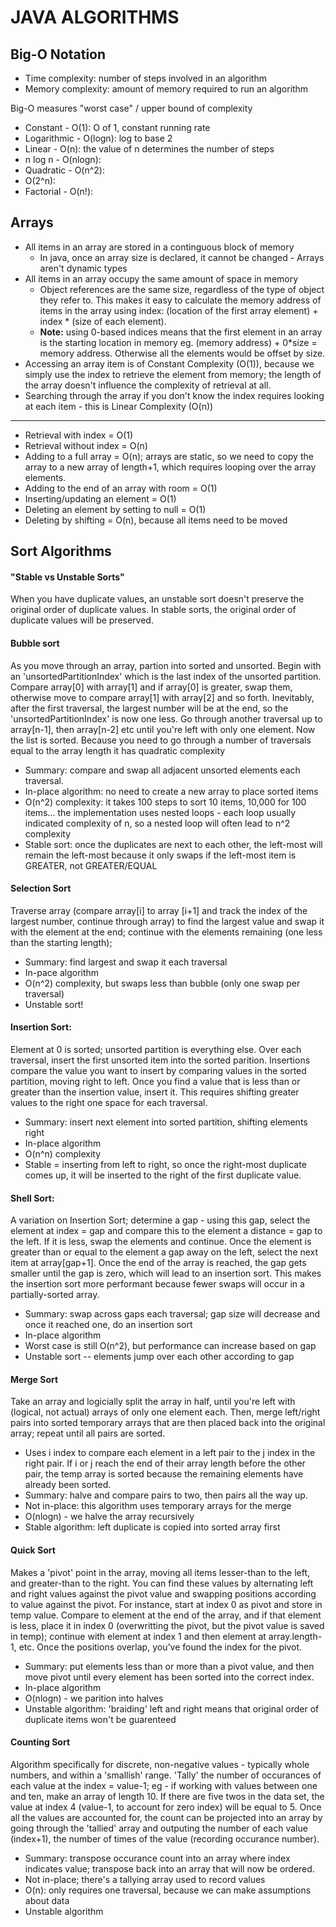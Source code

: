 # JAVA ALGORITHMS

## Big-O Notation

* Time complexity: number of steps involved in an algorithm
* Memory complexity: amount of memory required to run an algorithm

Big-O measures "worst case" / upper bound of complexity

* Constant - O(1): O of 1, constant running rate
* Logarithmic - O(logn): log to base 2
* Linear - O(n): the value of n determines the number of steps
* n log n - O(nlogn):
* Quadratic - O(n^2): 
* O(2^n):
* Factorial - O(n!):


## Arrays

* All items in an array are stored in a continguous block of memory
  * In java, once an array size is declared, it cannot be changed - Arrays aren't dynamic types
* All items in an array occupy the same amount of space in memory
  * Object references are the same size, regardless of the type of object they refer to. This makes it easy to calculate the memory address of items in the array using index: (location of the first array element) + index * (size of each element).
  * **Note:** using 0-based indices means that the first element in an array is the starting location in memory eg. (memory address) + 0*size = memory address. Otherwise all the elements would be offset by size.
* Accessing an array item is of Constant Complexity (O(1)), because we simply use the index to retrieve the element from memory; the length of the array doesn't influence the complexity of retrieval at all.
* Searching through the array if you don't know the index requires looking at each item - this is Linear Complexity (O(n))
***
* Retrieval with index = O(1)
* Retrieval without index = O(n)
* Adding to a full array = O(n); arrays are static, so we need to copy the array to a new array of length+1, which requires looping over the array elements.
* Adding to the end of an array with room = O(1)
* Inserting/updating an element = O(1)
* Deleting an element by setting to null = O(1)
* Deleting by shifting = O(n), because all items need to be moved

## Sort Algorithms

#### "Stable vs Unstable Sorts"
When you have duplicate values, an unstable sort doesn't preserve the original order of duplicate values. In stable sorts, the original order of duplicate values will be preserved.

#### Bubble sort 
As you move through an array, partion into sorted and unsorted. Begin with an 'unsortedPartitionIndex' which is the last index of the unsorted partition. Compare array[0] with array[1] and if array[0] is greater, swap them, otherwise move to compare array[1] with array[2] and so forth. Inevitably, after the first traversal, the largest number will be at the end, so the 'unsortedPartitionIndex' is now one less. Go through another traversal up to array[n-1], then array[n-2] etc until you're left with only one element. Now the list is sorted. Because you need to go through a number of traversals equal to the array length it has quadratic complexity
* Summary: compare and swap all adjacent unsorted elements each traversal.
* In-place algorithm: no need to create a new array to place sorted items
* O(n^2) complexity: it takes 100 steps to sort 10 items, 10,000 for 100 items... the implementation uses nested loops - each loop usually indicated complexity of n, so a nested loop will often lead to n^2 complexity
* Stable sort: once the duplicates are next to each other, the left-most will remain the left-most because it only swaps if the left-most item is GREATER, not GREATER/EQUAL

#### Selection Sort
Traverse array (compare array[i] to array [i+1] and track the index of the largest number, continue through array)  to find the largest value and swap it with the element at the end; continue with the elements remaining (one less than the starting length);
* Summary: find largest and swap it each traversal
* In-pace algorithm
* O(n^2) complexity, but swaps less than bubble (only one swap per traversal)
* Unstable sort!

#### Insertion Sort:
Element at 0 is sorted; unsorted partition is everything else. Over each traversal, insert the first unsorted item into the sorted parition. Insertions compare the value you want to insert by comparing values in the sorted partition, moving right to left. Once you find a value that is less than or greater than the insertion value, insert it. This requires shifting greater values to the right one space for each traversal.
* Summary: insert next element into sorted partition, shifting elements right
* In-place algorithm
* O(n^n) complexity
* Stable = inserting from left to right, so once the right-most duplicate comes up, it will be inserted to the right of the first duplicate value.

#### Shell Sort:
A variation on Insertion Sort; determine a gap - using this gap, select the element at index = gap and compare this to the element a distance = gap to the left. If it is less, swap the elements and continue. Once the element is greater than or equal to the element a gap away on the left, select the next item at array[gap+1]. Once the end of the array is reached, the gap gets smaller until the gap is zero, which will lead to an insertion sort. This makes the insertion sort more performant because fewer swaps will occur in a partially-sorted array.
* Summary: swap across gaps each traversal; gap size will decrease and once it reached one, do an insertion sort
* In-place algorithm
* Worst case is still O(n^2), but performance can increase based on gap
* Unstable sort -- elements jump over each other according to gap
 
#### Merge Sort
Take an array and logicially split the array in half, until you're left with (logical, not actual) arrays of only one element each. Then, merge left/right pairs into sorted temporary arrays that are then placed back into the original array; repeat until all pairs are sorted.
  * Uses i index to compare each element in a left pair to the j index in the right pair. If i or j reach the end of their array length before the other pair, the temp array is sorted because the remaining elements have already been sorted.
* Summary: halve and compare pairs to two, then pairs all the way up.
* Not in-place: this algorithm uses temporary arrays for the merge
* O(nlogn) - we halve the array recursively
* Stable algorithm: left duplicate is copied into sorted array first

#### Quick Sort
Makes a 'pivot' point in the array, moving all items lesser-than to the left, and greater-than to the right. You can find these values by alternating left and right values against the pivot value and swapping positions according to value against the pivot. For instance, start at index 0 as pivot and store in temp value. Compare to element at the end of the array, and if that element is less, place it in index 0 (overwritting the pivot, but the pivot value is saved in temp); continue with element at index 1 and then element at array.length-1, etc. Once the positions overlap, you've found the index for the pivot.
* Summary: put elements less than or more than a pivot value,  and then move pivot until every element has been sorted into the correct index.
* In-place algorithm
* O(nlogn) - we parition into halves
* Unstable algorithm: 'braiding' left and right means that original order of duplicate items won't be guarenteed

#### Counting Sort
Algorithm specifically for discrete, non-negative values - typically whole numbers, and within a 'smallish' range. 'Tally' the number of occurances of each value at the index = value-1; eg - if working with values between one and ten, make an array of length 10. If there are five twos in the data set, the value at index 4 (value-1, to account for zero index) will be equal to 5. Once all the values are accounted for, the count can be projected into an array by going through the 'tallied' array and outputing the number of each value (index+1), the number of times of the value (recording occurance number).
* Summary: transpose occurance count into an array where index indicates value; transpose back into an array that will now be ordered.
* Not in-place; there's a tallying array used to record values
* O(n): only requires one traversal, because we can make assumptions about data
* Unstable algorithm
